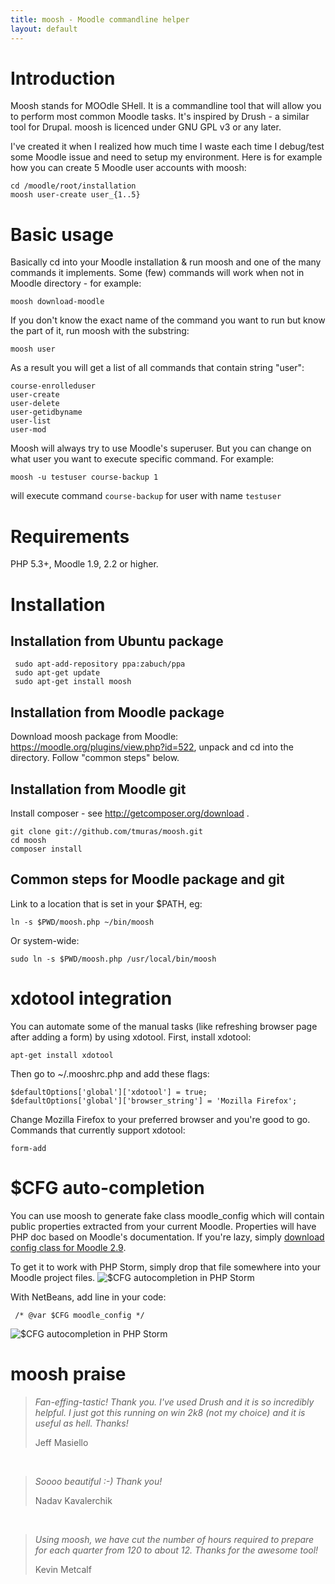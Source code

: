 ```yaml
---
title: moosh - Moodle commandline helper
layout: default
---
```


Introduction
============

Moosh stands for MOOdle SHell. It is a commandline tool that will allow you to perform most common Moodle tasks. It's inspired by Drush - a similar tool for Drupal.
moosh is licenced under GNU GPL v3 or any later.

I've created it when I realized how much time I waste each time I debug/test some Moodle issue and need to setup my environment.
Here is for example how you can create 5 Moodle user accounts with moosh:

    cd /moodle/root/installation
    moosh user-create user_{1..5}

Basic usage
===========

Basically cd into your Moodle installation & run moosh and one of the many commands it implements. Some (few) commands will work when not in Moodle directory - for example:

    moosh download-moodle

If you don't know the exact name of the command you want to run but know the part of it, run moosh with the substring:

    moosh user

As a result you will get a list of all commands that contain string "user":

    course-enrolleduser
    user-create
    user-delete
    user-getidbyname
    user-list
    user-mod

Moosh will always try to use Moodle's superuser. But you can change on what user you want to execute specific command. For example:

    moosh -u testuser course-backup 1 

will execute command `course-backup` for user with name `testuser`

Requirements
============

PHP 5.3+, Moodle 1.9, 2.2 or higher.

# <a name="installation"></a>Installation

Installation from Ubuntu package
--------------------------------

     sudo apt-add-repository ppa:zabuch/ppa
     sudo apt-get update
     sudo apt-get install moosh

Installation from Moodle package
--------------------------------

Download moosh package from Moodle: https://moodle.org/plugins/view.php?id=522, unpack and cd into the directory.
Follow "common steps" below.

Installation from Moodle git
----------------------------

Install composer - see http://getcomposer.org/download .

    git clone git://github.com/tmuras/moosh.git
    cd moosh
    composer install

Common steps for Moodle package and git
---------------------------------------

Link to a location that is set in your $PATH, eg:

    ln -s $PWD/moosh.php ~/bin/moosh

Or system-wide:

    sudo ln -s $PWD/moosh.php /usr/local/bin/moosh


xdotool integration
===================

You can automate some of the manual tasks (like refreshing browser page after adding a form) by using xdotool. First, install xdotool:

    apt-get install xdotool

Then go to ~/.mooshrc.php and add these flags:

    $defaultOptions['global']['xdotool'] = true;
    $defaultOptions['global']['browser_string'] = 'Mozilla Firefox';

Change Mozilla Firefox to your preferred browser and you're good to go. Commands that currently support xdotool:

    form-add

<span class="anchor" id="cfg-auto-completion"></span>
$CFG auto-completion
====================

You can use moosh to generate fake class moodle_config which will contain public properties extracted from your current
 Moodle. Properties will have PHP doc based on Moodle's documentation. If you're lazy, simply 
 <a href="https://raw.githubusercontent.com/tmuras/moosh/master/includes/config.class.php">download</a> <a href="https://github.com/tmuras/moosh/blob/master/includes/config.class.php">config class for Moodle 2.9</a>.
  
To get it to work with PHP Storm, simply drop that file somewhere into your Moodle project files.
![$CFG autocompletion in PHP Storm](/images/cfg_autocompletion_phpstorm.png)

With NetBeans, add line in your code:
     
     /* @var $CFG moodle_config */
     
![$CFG autocompletion in PHP Storm](/images/cfg_autocompletion_netbeans.png)
     
# <a name="praise"></a>moosh praise


> _Fan-effing-tastic! Thank you. I've used Drush and it is so incredibly
> helpful. I just got this running on win 2k8 (not my choice) and it is
> useful as hell. Thanks!_
>
> Jeff Masiello

<br />

> _Soooo beautiful :-) Thank you!_
>
> Nadav Kavalerchik

<br />

> _Using moosh, we have cut the number of hours required to prepare for each quarter from 120 to about 12.  Thanks for the awesome tool!_
>
> Kevin Metcalf
